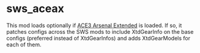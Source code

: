 # sws_aceax

This mod loads optionally if [ACE3 Arsenal Extended](https://steamcommunity.com/sharedfiles/filedetails/?id=2522638637) is loaded. If so, it patches configs across the SWS mods to include XtdGearInfo on the base configs (preferred instead of XtdGearInfos) and adds XtdGearModels for each of them.
